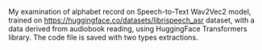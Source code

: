 My examination of alphabet record on Speech-to-Text Wav2Vec2 model, trained on https://huggingface.co/datasets/librispeech_asr dataset, with a data derived from audiobook reading, using HuggingFace Transformers library.
The code file is saved with two types extractions.
